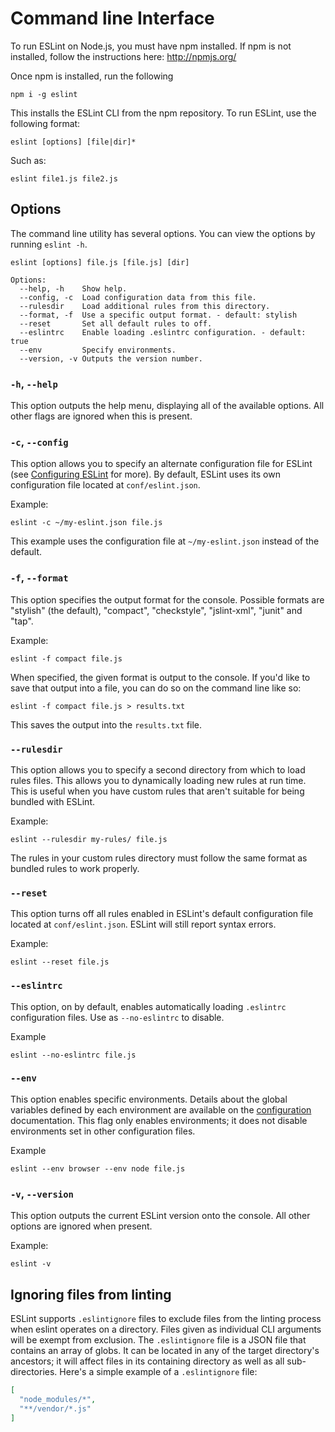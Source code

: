 # Command line Interface

To run ESLint on Node.js, you must have npm installed. If npm is not installed, follow the instructions here: http://npmjs.org/

Once npm is installed, run the following

    npm i -g eslint

This installs the ESLint CLI from the npm repository. To run ESLint, use the following format:

    eslint [options] [file|dir]*

Such as:

    eslint file1.js file2.js

## Options

The command line utility has several options. You can view the options by running `eslint -h`.

```
eslint [options] file.js [file.js] [dir]

Options:
  --help, -h    Show help.
  --config, -c  Load configuration data from this file.
  --rulesdir    Load additional rules from this directory.
  --format, -f  Use a specific output format. - default: stylish
  --reset       Set all default rules to off.
  --eslintrc    Enable loading .eslintrc configuration. - default: true
  --env         Specify environments.
  --version, -v Outputs the version number.
```

### `-h`, `--help`

This option outputs the help menu, displaying all of the available options. All other flags are ignored when this is present.

### `-c`, `--config`

This option allows you to specify an alternate configuration file for ESLint (see [Configuring ESLint](../configuring) for more). By default, ESLint uses its own configuration file located at `conf/eslint.json`.

Example:

    eslint -c ~/my-eslint.json file.js

This example uses the configuration file at `~/my-eslint.json` instead of the default.

### `-f`, `--format`

This option specifies the output format for the console. Possible formats are "stylish" (the default), "compact", "checkstyle", "jslint-xml", "junit" and "tap".

Example:

    eslint -f compact file.js

When specified, the given format is output to the console. If you'd like to save that output into a file, you can do so on the command line like so:

    eslint -f compact file.js > results.txt

This saves the output into the `results.txt` file.

### `--rulesdir`

This option allows you to specify a second directory from which to load rules files. This allows you to dynamically loading new rules at run time. This is useful when you have custom rules that aren't suitable for being bundled with ESLint.

Example:

    eslint --rulesdir my-rules/ file.js

The rules in your custom rules directory must follow the same format as bundled rules to work properly.

### `--reset`

This option turns off all rules enabled in ESLint's default configuration file located at `conf/eslint.json`. ESLint will still report syntax errors.

Example:

    eslint --reset file.js

### `--eslintrc`

This option, on by default, enables automatically loading `.eslintrc` configuration files. Use as `--no-eslintrc` to disable.

Example

    eslint --no-eslintrc file.js

### `--env`

This option enables specific environments. Details about the global variables defined by each environment are available on the [configuration](../configuring) documentation. This flag only enables environments; it does not disable environments set in other configuration files.

Example

    eslint --env browser --env node file.js

### `-v`, `--version`

This option outputs the current ESLint version onto the console. All other options are ignored when present.

Example:

    eslint -v

## Ignoring files from linting

ESLint supports `.eslintignore` files to exclude files from the linting process when eslint operates on a directory. Files given as individual CLI arguments will be exempt from exclusion. The `.eslintignore` file is a JSON file that contains an array of globs. It can be located in any of the target directory's ancestors; it will affect files in its containing directory as well as all sub-directories. Here's a simple example of a `.eslintignore` file:

```json
[
  "node_modules/*",
  "**/vendor/*.js"
]
```
